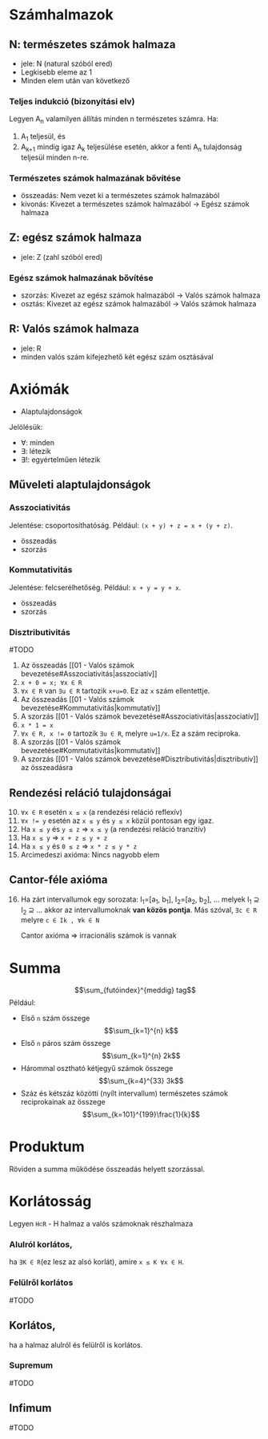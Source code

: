 # Számhalmazok
## N: természetes számok halmaza
- jele: N (natural szóból ered)
- Legkisebb eleme az 1
- Minden elem után van következő

### Teljes indukció (bizonyítási elv)
Legyen A<sub>n</sub> valamilyen állítás minden n természetes számra. Ha:
1. A<sub>1</sub> teljesül, és
2. A<sub>k+1</sub> mindig igaz A<sub>k</sub> teljesülése esetén,
akkor a fenti A<sub>n</sub> tulajdonság teljesül minden n-re.

### Természetes számok halmazának bővítése
- összeadás: Nem vezet ki a természetes számok halmazából
- kivonás: Kivezet a természetes számok halmazából -> Egész számok halmaza

## Z: egész számok halmaza
- jele: Z (zahl szóból ered)
### Egész számok halmazának bővítése
- szorzás: Kivezet az egész számok halmazából -> Valós számok halmaza
- osztás: Kivezet az egész számok halmazából -> Valós számok halmaza

## R: Valós számok halmaza
- jele: R
- minden valós szám kifejezhető két egész szám osztásával

# Axiómák
- Alaptulajdonságok

Jelölésük:
- ∀: minden
- ∃: létezik
- ∃!: egyértelműen létezik

## Műveleti alaptulajdonságok
### Asszociativitás
Jelentése: csoportosíthatóság. Például: `(x + y) + z = x + (y + z)`.
- összeadás
- szorzás
### Kommutativitás
Jelentése: felcserélhetőség. Például: `x + y = y + x`.
- összeadás
- szorzás
### Disztributivitás
#TODO 


1. Az összeadás [[01 - Valós számok bevezetése#Asszociativitás|asszociatív]]
2. `x + 0 = x; ∀x ∈ R`
3. `∀x ∈ R` van `∃u ∈ R` tartozik `x+u=0`. Ez az `x` szám ellentettje.
4. Az összeadás [[01 - Valós számok bevezetése#Kommutativitás|kommutatív]]
5. A szorzás [[01 - Valós számok bevezetése#Asszociativitás|asszociatív]]
6. `x * 1 = x`
7. `∀x ∈ R, x != 0` tartozik `∃u ∈ R`, melyre `u=1/x`. Ez a szám reciproka.
8. A szorzás [[01 - Valós számok bevezetése#Kommutativitás|kommutatív]]
9. A szorzás [[01 - Valós számok bevezetése#Disztributivitás|disztributív]] az összeadásra
## Rendezési reláció tulajdonságai
10. `∀x ∈ R` esetén  `x ≤ x` (a rendezési reláció reflexív)
11. `∀x != y` esetén az `x ≤ y` és `y ≤ x` közül pontosan egy igaz.
12. Ha `x ≤ y` és `y ≤ z` ⇒ `x ≤ y` (a rendezési reláció tranzitív)
13. Ha `x ≤ y` ⇒ `x + z ≤ y + z`
14. Ha `x ≤ y` és `0 ≤ z` ⇒ `x * z ≤ y * z`
15. Arcimedeszi axióma: Nincs nagyobb elem

## Cantor-féle axióma
16. Ha zárt intervallumok egy sorozata:
	I<sub>1</sub>=\[a<sub>1</sub>, b<sub>1</sub>\], I<sub>2</sub>=\[a<sub>2</sub>, b<sub>2</sub>\], ...
	melyek I<sub>1</sub> ⊇ I<sub>2</sub> ⊇ ...
	akkor az intervallumoknak __van közös pontja__.
	Más szóval, `∃c ∈ R` melyre `c ∈ Ik , ∀k ∈ N`
	
	Cantor axióma => irracionális számok is vannak

# Summa
$$\sum_{futóindex}^{meddig} tag$$
Például:
- Első `n` szám összege
$$\sum_{k=1}^{n} k$$
- Első `n` páros szám összege
$$\sum_{k=1}^{n} 2k$$
- Hárommal osztható kétjegyű számok összege
$$\sum_{k=4}^{33} 3k$$
- Száz és kétszáz közötti (nyílt intervallum) természetes számok reciprokainak az összege
$$\sum_{k=101}^{199}\frac{1}{k}$$
# Produktum
Röviden a summa működése összeadás helyett szorzással.

# Korlátosság
Legyen `H⊂R` - H halmaz a valós számoknak részhalmaza
### Alulról korlátos,
ha `∃K ∈ R`(ez lesz az alsó korlát), amire `x ≤ K ∀x ∈ H`.
### Felülről korlátos
#TODO 
## Korlátos,
ha a halmaz alulról és felülről is korlátos.
### Supremum
#TODO 
## Infimum
#TODO 